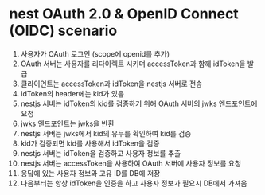 # nest OAuth 2.0 & OpenID Connect (OIDC) scenario

1. 사용자가 OAuth 로그인 (scope에 openid를 추가)
2. OAuth 서버는 사용자를 리다이렉트 시키며 accessToken과 함께 idToken을 발급
3. 클라이언트는 accessToken과 idToken을 nestjs 서버로 전송
4. idToken의 header에는 kid가 있음
5. nestjs 서버는 idToken의 kid를 검증하기 위해 OAuth 서버의 jwks 엔드포인트에 요청
6. jwks 엔드포인트는 jwks을 반환
7. nestjs 서버는 jwks에서 kid의 유무를 확인하여 kid를 검증
8. kid가 검증되면 kid를 사용해서 idToken을 검증
9. nestjs 서버는 idToken을 검증하고 사용자 정보를 추출
10. nestjs 서버는 accessToken을 사용하여 OAuth 서버에 사용자 정보를 요청
11. 응답에 있는 사용자 정보와 고유 ID를 DB에 저장
12. 다음부터는 항상 idToken을 인증을 하고 사용자 정보가 필요시 DB에서 가져옴
